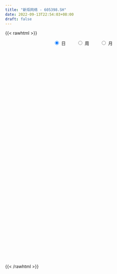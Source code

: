 ```yaml
---
title: "新炬网络 - 605398.SH"
date: 2022-09-13T22:54:03+08:00
draft: false
---
```

{{< rawhtml >}}
    <div style="text-align: center">
        <label style="padding: 1rem;"><input style="margin-right: .5rem" type="radio" name="period" value="D" checked onclick="period_change(this)">日</label>
        <label style="padding: 1rem;"><input style="margin-right: .5rem" type="radio" name="period" value="W" onclick="period_change(this)">周</label>
        <label style="padding: 1rem;"><input style="margin-right: .5rem" type="radio" name="period" value="M" onclick="period_change(this)">月</label>
    </div>
    <div id="chart" style="height: 700px;"></div> 
    <script type="text/javascript">
        const D_v = [1951.01,546.69,562.0,863.03,1664.08,7271.0,3941.0,53406.62,43468.9,40600.46,30026.78,32158.46,23137.58,19923.83,16821.95,19512.49,20043.06,22127.41,12750.43,19653.34,11546.49,7589.0,9615.0,9613.0,7509.03,8704.03,10041.0,19566.58,13272.0,12286.79,7669.86,10662.29,9137.55,5458.0,7838.32,7426.0,12659.32,11834.58,12902.32,7733.32,13980.82,17864.3,22084.78,15420.89,12279.98,14269.0,17835.0,12874.42,19652.99,16191.6,13736.0,14246.38,27251.23,25115.38,22025.54,11568.0,15349.93,16750.0,12935.98,8010.98,10140.0,7029.0,6221.0,17186.73,5754.29,11546.0,4502.0,4256.0,3541.0,4535.0,3974.62,4592.95,3832.0,4365.01,3544.73,3729.0,10395.0,6467.29,3765.0,5119.0,9970.33,5726.0,6444.0,12176.33,9436.82,8013.95,6304.0,7705.52,4679.0,6342.97,4112.0,14206.97,13869.0,11306.0,8821.63,9044.57,7772.14,4985.0,5978.0,6366.0,5931.0,4333.0,3890.0,5945.0,4728.0,5671.0,4259.0,4111.0,3800.0,4296.0,3962.0,5618.48,5156.0,4587.0,4335.0,4447.0,3518.0,4597.0,2587.0,2876.0,4460.0,4746.0,4842.0,3658.0,4404.02,3280.5,3943.02,4668.0,5486.0,3025.0,2950.0,3995.0,3176.15,3747.97,4484.12,3066.0,5908.0,4505.87,3675.99,4067.97,2755.97,3907.97,5669.0,3280.0,2750.0,3897.0,3284.0,6601.29,3492.62,6250.62,3630.0,3206.0,3375.0,2571.0,3257.0,3109.0,3533.0,2762.0,5345.0,2851.0,3793.0,2485.0,1389.0,3176.0,3629.0,9586.31,5985.0,5744.0,6867.0,5009.0,4019.0,3144.0,2142.0,2271.0,2638.0,3640.86,1768.0,2350.0,1901.0,2118.0,3380.0,5217.0,5015.73,5311.0,4405.0,2432.0,2505.0,1739.0,6602.0,5662.0,9023.0,3457.0,2754.0,3483.0,3722.0,4984.06,3818.0,3109.0,3339.0,2657.0,2518.0,2311.0,4867.0,4255.0,3021.0,2512.0,4953.0,6740.48,6208.0,3808.0,5822.87,4220.0,2354.0,2511.0,2902.0,2751.0,3105.0,3338.0,2138.0,2666.0,2256.0,7532.97,5794.97,4006.0,4713.87,3207.0,2023.0,3647.0,5483.42,3410.0,4823.0,4341.0,4065.0,6186.0,4033.0,3411.0,5227.0,5065.0,5227.0,26298.01,17276.0,14452.87,12764.0,27847.02,49885.47,74260.58,118829.75,27069.0,87408.16,98057.81,57061.0,66545.31,65896.32,68959.73,45810.0,50987.41,34972.39,38646.09,51218.09,54102.98,36610.0,28517.98,34706.71,20181.01,23412.01,18164.0,12885.0,15621.0,16371.0,18971.0,30014.0,27942.0,22906.0,19844.0,13127.0,12746.0,12819.0,14004.0,8864.0,11039.0,12045.0,36977.0,39030.0,38104.0,22408.0,15544.0,10380.0,13365.0,10800.0,15740.0,11022.0,14470.0,10630.0,8013.0,15301.0,19328.0,14021.0,8566.0,8908.0,9814.0,6560.0,8115.0,13063.0,17576.0,10820.0,8096.0,11069.0,6476.0,8070.0,6120.0,6233.0,7776.0,7720.0,4919.0,5133.0,4844.0,5883.0,4600.0,5310.0,4737.29,7558.0,6009.0,5809.29,4128.0,5327.62,4370.0,5776.0,6909.0,10973.0,8045.0,5734.0,5105.0,5272.0,12129.0,7010.0,6357.0,6650.0,4853.0,6684.0,6099.0,5652.0,10852.0,7098.0,7382.0,12670.86,16724.0,9957.0,6244.0,8977.0,21288.0,30761.0,15136.0,9860.0,6868.94,6749.0,4449.0,8421.0,8347.0,4996.0,5625.0,7102.0,6696.0,5574.0,4151.0,6095.0,5991.0,7586.0,5528.0,6588.0,11476.0,10398.0,11008.71,8273.0,8122.0,8560.0,8319.0,10299.0,13223.0,13902.0,12082.66,9767.2,10749.4,11804.0,9873.29,16464.29,16298.4,13955.2,11041.2,13246.6,9055.6,8852.6,5229.0,7852.6,4551.07,3983.2,4470.4,4736.67,4573.2,5396.2]
const D_histogram = [0.0,0.3458917379,0.9241226808,1.6532136739,2.476992319,2.3450905153,1.6661722503,1.0744093606,0.2244216627,-0.6387091165,-1.1487541529,-1.7055265526,-2.0976920765,-2.2451980221,-2.3030875145,-2.081457758,-1.7693624362,-1.5360609593,-1.3723621728,-1.0962837846,-0.9040552623,-0.7111336663,-0.4975521677,-0.3640466784,-0.2211679291,-0.1234342436,0.0254006769,0.2003193258,0.1854022528,0.1086569563,0.1015953599,0.0343259887,-0.0653177835,-0.0847925204,-0.0189813402,0.0592263106,0.1741542511,0.3184396452,0.4307165973,0.4764968928,0.5371010646,0.6415241972,0.8296554959,0.8319476387,0.7431846595,0.728582832,0.7627595251,0.7371875451,0.8033764378,0.6875676532,0.6274777815,0.5797805944,0.5276281207,0.5641974132,0.4381073201,0.2948106943,0.1654382057,-0.0311268372,-0.2370954804,-0.3253014246,-0.4594132825,-0.4961579387,-0.5224244968,-0.7067582179,-0.7925438728,-0.8747139559,-0.8806700035,-0.8358989425,-0.7693475524,-0.6334440117,-0.4859176699,-0.3989974087,-0.2937223686,-0.2207209225,-0.1380865436,-0.0604514754,0.057981392,0.1024711425,0.1586757818,0.2074279126,0.3161272418,0.369827751,0.4141160323,0.5239060591,0.5778189426,0.6066058324,0.5778238276,0.4684782131,0.4077513524,0.3535865972,0.2883375838,0.361217844,0.3596777882,0.3669130182,0.3382277474,0.2456413842,0.1217639546,0.0425642997,-0.0045774274,-0.0776456109,-0.1648711999,-0.2139024339,-0.2136001786,-0.1755238883,-0.1217492986,-0.1768249288,-0.2336561055,-0.1993693382,-0.183343065,-0.1236629959,-0.0828642595,-0.0418099634,0.0005385551,0.0363716472,0.0004274743,-0.0620294265,-0.1096087479,-0.1074666619,-0.1123181128,-0.0910483583,-0.0670773492,-0.0833602679,-0.1704168909,-0.2432741964,-0.3430630015,-0.3522488594,-0.3033621609,-0.1963354714,-0.0861105615,-0.0037136899,0.0243831819,0.0698860683,0.1307740293,0.1773934967,0.2109452102,0.2040723837,0.1264468601,0.1295095381,0.0665421404,0.0648931182,0.0575816176,0.0061297213,0.0694553863,0.0991352022,0.1212608768,0.0753123857,0.0591328001,0.0042510987,-0.0350067936,-0.034254462,-0.0390183413,-0.0264793612,0.0192821126,0.0617259563,0.1029155946,0.1077401416,0.0969314013,0.085604178,0.0507381266,0.0385683791,0.0188381059,0.0202492883,0.0239423939,0.031370303,0.0425927619,0.1161349745,0.1359115492,0.1519130284,0.2403063062,0.2814617331,0.3061648626,0.2432583768,0.2130606013,0.163618116,0.0890161181,-0.021898213,-0.0852523475,-0.131873829,-0.1563285926,-0.1856730758,-0.2339898134,-0.3160207282,-0.4345842172,-0.5407600446,-0.5353702627,-0.4903862979,-0.4486293291,-0.3590073003,-0.1973155458,-0.0622959742,0.1211839861,0.2313314879,0.3058068527,0.3443880227,0.4099944725,0.4862516555,0.4951556412,0.5023682844,0.4291401793,0.3823825027,0.3308212065,0.280750721,0.2552975423,0.2364537881,0.1622129838,0.0842140866,0.0709360668,0.1198180464,0.1110131798,0.0726416262,-0.0641024286,-0.1741415764,-0.2325593194,-0.2518384783,-0.2258563957,-0.1978797606,-0.1364833668,-0.0678965458,-0.0212179479,-0.027683854,-0.0593995353,0.0403609588,0.0991438938,0.0797958199,-0.0106652285,-0.0720090089,-0.080452129,-0.0934027695,-0.0278766023,-0.0033261686,0.0523361499,0.0536239928,0.0697808382,0.0297954327,0.0408886594,0.0482225493,0.0871673346,0.1073089265,0.0945811308,0.2678341365,0.2646132212,0.3232934785,0.2771985407,0.4901345004,0.8793116802,1.3852659511,1.9660042352,1.8305319642,1.4347917218,1.4128715176,0.9435252249,0.4906103057,0.233991821,0.0297260491,-0.249148537,-0.6821294705,-0.8906968531,-1.1556027586,-1.08638822,-0.8765524257,-0.7962638121,-0.7868033443,-0.9359492071,-0.9620419345,-0.8736234666,-0.7747877284,-0.6977267706,-0.6603757611,-0.6375180468,-0.6509312513,-0.5789542965,-0.6211977906,-0.6841770687,-0.7163635038,-0.7929381251,-0.8819403174,-0.8061301822,-0.6572354039,-0.5243612925,-0.3734756181,-0.2094246219,0.054949372,0.288447635,0.2778211491,0.1894106905,0.0487915423,0.0071537256,0.0456763242,0.057013551,0.1322738616,0.10742155,-0.0091157519,-0.1859240478,-0.256161423,-0.2470401103,-0.1038540932,-0.081104841,0.0112917313,0.1284326914,0.1889173139,0.1617881325,0.0897321976,-0.1670925187,-0.4831248793,-0.6067247224,-0.6688579824,-0.5753644996,-0.4319510883,-0.2752694766,-0.1172195513,0.0260118155,0.1134587109,0.2249159381,0.3016709637,0.3443060076,0.3855099245,0.4291599725,0.4500170291,0.461488782,0.4820174064,0.3465037834,0.3135056965,0.2813217925,0.2551613831,0.2559023734,0.2652244229,0.3069115088,0.3659995532,0.4524841537,0.4682506299,0.4512003227,0.3911103374,0.3369349912,0.3351257389,0.2703812454,0.2142784629,0.2036971758,0.1764277603,0.1818456006,0.181525639,0.130625479,0.1020854868,0.0996728576,0.1224701257,0.204266629,0.258300633,0.2596035374,0.2208138543,0.237558957,0.3125818257,0.2031449287,0.1397193551,0.1247318049,0.0825315785,-0.0283077644,-0.102265385,-0.0641186996,-0.0520109223,-0.0407855784,-0.0101871667,0.0239531647,-0.002795741,-0.0018444066,-0.0493089589,-0.0766558478,-0.0648962027,-0.0654699567,-0.0825292228,-0.0641665481,-0.2145950785,-0.2614182075,-0.173882737,-0.0886511256,0.014483079,0.0927663284,0.1243548911,0.1387766602,-0.582326005,-1.0220418488,-1.2587334599,-1.361193038,-1.3372216816,-1.2692289295,-1.1277289876,-0.9405362651,-0.8338435579,-0.6887635979,-0.5601202899,-0.4708587597,-0.3728727745,-0.297955917,-0.2216012062,-0.1082758915,-0.0119335746,0.0751226704,0.145241967,0.1828697614,0.2124212659,0.2604044843]
const D_fast = [0.0,0.4323646724,1.2416262855,2.3840206971,3.8270474219,4.281418247,4.0190430446,3.6958824951,2.9020002128,1.8791921545,1.0819585799,0.098804542,-0.817784001,-1.5265894521,-2.1602508232,-2.4589855062,-2.5892307934,-2.7399445564,-2.9193363131,-2.917328871,-2.9511141643,-2.9359759848,-2.8467825281,-2.8042887085,-2.7167019414,-2.6498268169,-2.4946417271,-2.2696432468,-2.2382097565,-2.2877908139,-2.2694535704,-2.3281414444,-2.4441146625,-2.4847875295,-2.4237216843,-2.3307074559,-2.1722409526,-1.9483456472,-1.7283895458,-1.5634850271,-1.3686055891,-1.1038014073,-0.7082562346,-0.497977182,-0.4009439964,-0.2334001159,-0.0085335415,0.1501913648,0.417224367,0.4733074956,0.5700870693,0.6673350308,0.7470895873,0.924708233,0.9081449699,0.8385510177,0.7505380806,0.5461913283,0.280948815,0.1114175147,-0.1375476638,-0.2983318047,-0.4552044871,-0.8162277626,-1.1001493857,-1.4009979578,-1.6271215062,-1.7913251809,-1.9171106789,-1.9395681411,-1.9135212167,-1.9263503077,-1.8945058598,-1.8766846444,-1.8285719013,-1.766049702,-1.6331214866,-1.5630139504,-1.4671403657,-1.3665312567,-1.1788001171,-1.0326426702,-0.8848253808,-0.6440588391,-0.4456912201,-0.2652528721,-0.14957892,-0.1418049813,-0.1005940039,-0.0663621098,-0.0595267272,0.103657994,0.1920373853,0.2910008698,0.3468725358,0.3156965187,0.2222600778,0.1537014978,0.1054154138,0.0129358276,-0.1155075613,-0.2180144038,-0.2711121932,-0.276916875,-0.25357961,-0.3528614723,-0.4681066753,-0.4836622427,-0.5134717357,-0.4847074155,-0.464624744,-0.4340229388,-0.3915397815,-0.3466137776,-0.3824510819,-0.4604153393,-0.5353968477,-0.5601214272,-0.5930524063,-0.5945447414,-0.5873430696,-0.6244660553,-0.7541269009,-0.8878027555,-1.0733573111,-1.1706053838,-1.1975592256,-1.1396164039,-1.0509191344,-0.9694506853,-0.9352580179,-0.8722836145,-0.7787021461,-0.6877343046,-0.6014462885,-0.557301019,-0.6033148277,-0.5678747652,-0.6142066277,-0.5996323704,-0.5925484666,-0.6424679326,-0.561778421,-0.5073148046,-0.4548739107,-0.4819943055,-0.483390691,-0.5372096177,-0.5852192085,-0.5930304923,-0.607548957,-0.6016298172,-0.5510478152,-0.4931724824,-0.4262539456,-0.3944943631,-0.3810702531,-0.3709964319,-0.3931779516,-0.3957056043,-0.410726351,-0.4042528466,-0.3945741426,-0.3793036577,-0.3574330083,-0.2548570521,-0.20110259,-0.1471228538,0.0013470005,0.1128678608,0.2141122059,0.2120203143,0.2350876892,0.2265497329,0.1742017644,0.0578128801,-0.0268543412,-0.10644428,-0.1699811918,-0.2457439439,-0.3525581349,-0.5135942317,-0.740803775,-0.9821696135,-1.1106223973,-1.1882350069,-1.2586353705,-1.2587651668,-1.1464022988,-1.0269567207,-0.8131807638,-0.64520039,-0.4942733121,-0.3695951364,-0.2014900684,-0.0036699716,0.1290229244,0.2618276386,0.2958845784,0.3447225275,0.3758665329,0.3959837276,0.4343549346,0.4746246274,0.440937069,0.3839916934,0.3884476904,0.4672841816,0.48623261,0.4660214628,0.313251801,0.159677259,0.0431196862,-0.0391190924,-0.0696011087,-0.0910944137,-0.0638188616,-0.0122061771,0.0291679339,0.0157810643,-0.0307845009,0.0790662329,0.1626351414,0.1632360225,0.0701086669,-0.0092373657,-0.0377935181,-0.074094851,-0.0155378343,0.0081810573,0.0769274132,0.0916212544,0.1252233093,0.092686762,0.1140021535,0.1333916807,0.1941282997,0.2410971232,0.2520146102,0.4922261501,0.55515854,0.694662167,0.7178668643,1.0533364492,1.662341549,2.5146123076,3.5868516506,3.9090123706,3.8719700586,4.2032677338,3.9698027473,3.6395404046,3.4414198751,3.2445856156,2.9034238952,2.2999105941,1.8686689982,1.3148624031,1.1124798867,1.1031775745,0.9844002351,0.7971598668,0.4140267023,0.1474234913,0.0174360924,-0.0774251014,-0.1747958362,-0.302538767,-0.4390605645,-0.6152065817,-0.6879682011,-0.8855111428,-1.1195346881,-1.3308119992,-1.6056211518,-1.9151084234,-2.0408308337,-2.0562449064,-2.0544611182,-1.9969443483,-1.8852495076,-1.6071381707,-1.3015279989,-1.2426991976,-1.2837569835,-1.4121782461,-1.4520276314,-1.4020859518,-1.3764953372,-1.2681665612,-1.2661634854,-1.3849797252,-1.6082690331,-1.742546764,-1.7951854789,-1.6779629851,-1.6754899431,-1.580270438,-1.431021305,-1.323307354,-1.3099895024,-1.3596123878,-1.6582102338,-2.0950238142,-2.370304838,-2.5996525935,-2.6500002356,-2.6145745964,-2.5267103538,-2.3979653164,-2.2482309957,-2.1324194226,-1.9647332109,-1.8125604444,-1.6838488986,-1.5462675006,-1.3953274594,-1.2619661456,-1.1351221972,-0.9940892211,-1.0429768983,-0.9975985611,-0.959452017,-0.9218220806,-0.857105497,-0.7814773417,-0.6630623786,-0.512474446,-0.312868807,-0.1800396733,-0.0842898999,-0.0466023008,-0.0165438992,0.0654282833,0.068279101,0.0657459343,0.1060889412,0.1229264658,0.1738057062,0.2188671544,0.2006233641,0.1976047437,0.2201103289,0.2735251283,0.4063882888,0.5249974512,0.5912012399,0.6076150204,0.6837498624,0.8369181875,0.7782675226,0.7497717878,0.7659671889,0.7443998571,0.6264835731,0.5269596062,0.5490766167,0.5481816635,0.5492106128,0.5772622327,0.6173908554,0.5899430144,0.5904332471,0.5306414551,0.4841306043,0.4796661986,0.4627249555,0.4250333837,0.4273544214,0.2232771213,0.1110994404,0.1551642267,0.2182330567,0.3249880311,0.4264628625,0.489140148,0.5382560822,-0.3284280842,-1.0236543903,-1.5750293664,-2.0177872039,-2.328121268,-2.5774357482,-2.7178680532,-2.765809397,-2.8675775792,-2.8946885188,-2.9060752832,-2.934528443,-2.9297606514,-2.9293327731,-2.9083783639,-2.8221220221,-2.7287630988,-2.6229261862,-2.5164963979,-2.4331511632,-2.3504943421,-2.2374100026]
const D_slow = [0.0,0.0864729345,0.3175036047,0.7308070232,1.3500551029,1.9363277317,2.3528707943,2.6214731345,2.6775785501,2.517901271,2.2307127328,1.8043310946,1.2799080755,0.71860857,0.1428366913,-0.3775277482,-0.8198683572,-1.203883597,-1.5469741403,-1.8210450864,-2.047058902,-2.2248423186,-2.3492303605,-2.4402420301,-2.4955340123,-2.5263925732,-2.520042404,-2.4699625726,-2.4236120094,-2.3964477703,-2.3710489303,-2.3624674331,-2.378796879,-2.3999950091,-2.4047403441,-2.3899337665,-2.3463952037,-2.2667852924,-2.1591061431,-2.0399819199,-1.9057066537,-1.7453256044,-1.5379117305,-1.3299248208,-1.1441286559,-0.9619829479,-0.7712930666,-0.5869961803,-0.3861520709,-0.2142601576,-0.0573907122,0.0875544364,0.2194614666,0.3605108199,0.4700376499,0.5437403234,0.5850998749,0.5773181656,0.5180442954,0.4367189393,0.3218656187,0.197826134,0.0672200098,-0.1094695447,-0.3076055129,-0.5262840019,-0.7464515027,-0.9554262384,-1.1477631265,-1.3061241294,-1.4276035469,-1.527352899,-1.6007834912,-1.6559637218,-1.6904853577,-1.7055982266,-1.6911028786,-1.6654850929,-1.6258161475,-1.5739591693,-1.4949273589,-1.4024704211,-1.2989414131,-1.1679648983,-1.0235101626,-0.8718587045,-0.7274027476,-0.6102831944,-0.5083453563,-0.419948707,-0.347864311,-0.25755985,-0.167640403,-0.0759121484,0.0086447884,0.0700551345,0.1004961231,0.1111371981,0.1099928412,0.0905814385,0.0493636385,-0.0041119699,-0.0575120146,-0.1013929867,-0.1318303113,-0.1760365435,-0.2344505699,-0.2842929044,-0.3301286707,-0.3610444197,-0.3817604845,-0.3922129754,-0.3920783366,-0.3829854248,-0.3828785562,-0.3983859128,-0.4257880998,-0.4526547653,-0.4807342935,-0.5034963831,-0.5202657204,-0.5411057874,-0.5837100101,-0.6445285592,-0.7302943095,-0.8183565244,-0.8941970646,-0.9432809325,-0.9648085729,-0.9657369953,-0.9596411999,-0.9421696828,-0.9094761755,-0.8651278013,-0.8123914987,-0.7613734028,-0.7297616878,-0.6973843032,-0.6807487681,-0.6645254886,-0.6501300842,-0.6485976539,-0.6312338073,-0.6064500068,-0.5761347876,-0.5573066911,-0.5425234911,-0.5414607164,-0.5502124148,-0.5587760303,-0.5685306157,-0.575150456,-0.5703299278,-0.5548984388,-0.5291695401,-0.5022345047,-0.4780016544,-0.4566006099,-0.4439160782,-0.4342739835,-0.429564457,-0.4245021349,-0.4185165364,-0.4106739607,-0.4000257702,-0.3709920266,-0.3370141393,-0.2990358822,-0.2389593056,-0.1685938724,-0.0920526567,-0.0312380625,0.0220270878,0.0629316168,0.0851856464,0.0797110931,0.0583980062,0.025429549,-0.0136525992,-0.0600708681,-0.1185683214,-0.1975735035,-0.3062195578,-0.4414095689,-0.5752521346,-0.6978487091,-0.8100060414,-0.8997578665,-0.9490867529,-0.9646607465,-0.9343647499,-0.876531878,-0.8000801648,-0.7139831591,-0.611484541,-0.4899216271,-0.3661327168,-0.2405406457,-0.1332556009,-0.0376599752,0.0450453264,0.1152330067,0.1790573922,0.2381708393,0.2787240852,0.2997776069,0.3175116236,0.3474661352,0.3752194301,0.3933798367,0.3773542295,0.3338188354,0.2756790056,0.212719386,0.1562552871,0.1067853469,0.0726645052,0.0556903687,0.0503858818,0.0434649183,0.0286150344,0.0387052741,0.0634912476,0.0834402026,0.0807738954,0.0627716432,0.042658611,0.0193079186,0.012338768,0.0115072259,0.0245912633,0.0379972615,0.0554424711,0.0628913293,0.0731134941,0.0851691314,0.1069609651,0.1337881967,0.1574334794,0.2243920135,0.2905453188,0.3713686885,0.4406683236,0.5632019487,0.7830298688,1.1293463566,1.6208474154,2.0784804064,2.4371783369,2.7903962162,3.0262775225,3.1489300989,3.2074280541,3.2148595664,3.1525724322,2.9820400646,2.7593658513,2.4704651617,2.1988681067,1.9797300002,1.7806640472,1.5839632111,1.3499759094,1.1094654257,0.8910595591,0.697362627,0.5229309343,0.3578369941,0.1984574823,0.0357246695,-0.1090139046,-0.2643133522,-0.4353576194,-0.6144484954,-0.8126830266,-1.033168106,-1.2347006515,-1.3990095025,-1.5300998256,-1.6234687302,-1.6758248857,-1.6620875427,-1.5899756339,-1.5205203466,-1.473167674,-1.4609697884,-1.459181357,-1.447762276,-1.4335088882,-1.4004404228,-1.3735850353,-1.3758639733,-1.4223449853,-1.486385341,-1.5481453686,-1.5741088919,-1.5943851021,-1.5915621693,-1.5594539964,-1.512224668,-1.4717776348,-1.4493445854,-1.4911177151,-1.6118989349,-1.7635801155,-1.9307946111,-2.074635736,-2.1826235081,-2.2514408772,-2.2807457651,-2.2742428112,-2.2458781335,-2.189649149,-2.114231408,-2.0281549062,-1.931777425,-1.8244874319,-1.7119831747,-1.5966109792,-1.4761066276,-1.3894806817,-1.3111042576,-1.2407738095,-1.1769834637,-1.1130078704,-1.0467017646,-0.9699738874,-0.8784739991,-0.7653529607,-0.6482903032,-0.5354902226,-0.4377126382,-0.3534788904,-0.2696974557,-0.2021021443,-0.1485325286,-0.0976082346,-0.0535012946,-0.0080398944,0.0373415153,0.0699978851,0.0955192568,0.1204374712,0.1510550026,0.2021216599,0.2666968181,0.3315977025,0.3868011661,0.4461909053,0.5243363618,0.5751225939,0.6100524327,0.6412353839,0.6618682786,0.6547913375,0.6292249912,0.6131953163,0.6001925858,0.5899961912,0.5874493995,0.5934376907,0.5927387554,0.5922776537,0.579950414,0.5607864521,0.5445624014,0.5281949122,0.5075626065,0.4915209695,0.4378721998,0.372517648,0.3290469637,0.3068841823,0.3105049521,0.3336965342,0.3647852569,0.399479422,0.2538979207,-0.0016125415,-0.3162959065,-0.6565941659,-0.9908995864,-1.3082068187,-1.5901390656,-1.8252731319,-2.0337340214,-2.2059249208,-2.3459549933,-2.4636696832,-2.5568878769,-2.6313768561,-2.6867771577,-2.7138461306,-2.7168295242,-2.6980488566,-2.6617383648,-2.6160209245,-2.562915608,-2.4978144869]
const D_data = [['2021-01-21', 45.13, 54.16, 45.13, 54.16],['2021-01-22', 59.58, 59.58, 59.58, 59.58],['2021-01-25', 65.54, 65.54, 65.54, 65.54],['2021-01-26', 72.09, 72.09, 72.09, 72.09],['2021-01-27', 79.3, 79.3, 79.3, 79.3],['2021-01-28', 71.37, 71.37, 71.37, 71.37],['2021-01-29', 64.23, 64.23, 64.23, 64.23],['2021-02-01', 58.51, 63.33, 58.51, 68.5],['2021-02-02', 59.0, 57.08, 57.0, 62.7],['2021-02-03', 55.49, 52.47, 51.82, 56.24],['2021-02-04', 52.11, 52.79, 52.08, 54.58],['2021-02-05', 51.5, 48.45, 48.01, 52.99],['2021-02-08', 48.21, 46.63, 46.26, 48.97],['2021-02-09', 46.24, 46.63, 45.5, 47.47],['2021-02-10', 46.63, 45.43, 45.43, 46.91],['2021-02-18', 45.96, 47.6, 45.8, 47.68],['2021-02-19', 47.3, 48.55, 46.6, 48.56],['2021-02-22', 48.05, 47.57, 47.57, 49.25],['2021-02-23', 47.25, 46.41, 45.87, 47.49],['2021-02-24', 46.56, 47.78, 46.35, 48.43],['2021-02-25', 47.9, 46.92, 46.81, 47.9],['2021-02-26', 46.21, 47.02, 46.01, 47.1],['2021-03-01', 47.04, 47.57, 46.76, 47.79],['2021-03-02', 47.6, 46.82, 46.46, 47.68],['2021-03-03', 46.82, 47.1, 46.48, 47.14],['2021-03-04', 46.98, 46.69, 46.31, 46.98],['2021-03-05', 46.35, 47.6, 46.35, 47.62],['2021-03-08', 47.78, 48.54, 47.6, 49.56],['2021-03-09', 48.35, 46.4, 46.24, 48.35],['2021-03-10', 46.8, 45.15, 44.8, 46.81],['2021-03-11', 45.11, 45.54, 44.8, 45.58],['2021-03-12', 45.51, 44.3, 44.06, 45.51],['2021-03-15', 44.15, 43.09, 42.86, 44.15],['2021-03-16', 42.62, 43.37, 42.62, 43.39],['2021-03-17', 43.3, 44.18, 42.95, 44.3],['2021-03-18', 44.1, 44.4, 43.95, 44.52],['2021-03-19', 44.0, 45.14, 43.79, 45.78],['2021-03-22', 45.54, 46.08, 45.01, 46.2],['2021-03-23', 45.92, 46.36, 45.3, 46.5],['2021-03-24', 46.0, 46.02, 45.6, 46.43],['2021-03-25', 46.19, 46.62, 46.07, 47.4],['2021-03-26', 46.35, 47.83, 46.35, 48.78],['2021-03-29', 47.85, 50.03, 47.83, 52.48],['2021-03-30', 49.69, 48.68, 47.95, 49.8],['2021-03-31', 48.0, 47.76, 47.7, 49.47],['2021-04-01', 47.36, 48.85, 46.73, 49.44],['2021-04-02', 48.77, 49.99, 48.09, 50.12],['2021-04-06', 49.6, 49.77, 49.2, 50.99],['2021-04-07', 49.55, 51.58, 49.3, 52.39],['2021-04-08', 51.6, 49.72, 49.7, 51.87],['2021-04-09', 48.28, 50.45, 48.28, 50.5],['2021-04-12', 50.43, 50.8, 49.57, 51.2],['2021-04-13', 49.51, 50.94, 48.01, 52.22],['2021-04-14', 50.5, 52.49, 49.55, 52.5],['2021-04-15', 52.1, 50.67, 49.97, 52.5],['2021-04-16', 50.11, 50.09, 49.87, 51.13],['2021-04-19', 49.9, 49.79, 49.08, 50.24],['2021-04-20', 49.88, 48.2, 48.07, 50.33],['2021-04-21', 47.7, 46.96, 46.69, 47.79],['2021-04-22', 46.9, 47.48, 46.8, 47.5],['2021-04-23', 47.25, 46.04, 46.02, 47.26],['2021-04-26', 45.9, 46.45, 45.71, 47.18],['2021-04-27', 46.49, 46.02, 45.99, 46.78],['2021-04-28', 44.98, 42.97, 42.67, 44.98],['2021-04-29', 42.85, 42.84, 42.68, 43.43],['2021-04-30', 42.6, 41.7, 40.82, 42.77],['2021-05-06', 41.7, 41.62, 41.2, 42.0],['2021-05-07', 41.39, 41.55, 41.33, 41.98],['2021-05-10', 41.56, 41.33, 41.11, 41.79],['2021-05-11', 41.11, 42.01, 41.03, 42.18],['2021-05-12', 42.0, 42.28, 41.65, 42.45],['2021-05-13', 42.27, 41.59, 41.51, 42.27],['2021-05-14', 41.02, 41.84, 41.02, 41.94],['2021-05-17', 41.7, 41.48, 41.06, 41.7],['2021-05-18', 41.56, 41.64, 41.18, 41.8],['2021-05-19', 41.74, 41.69, 41.5, 42.17],['2021-05-20', 41.66, 42.49, 41.19, 42.73],['2021-05-21', 42.49, 41.83, 41.8, 42.76],['2021-05-24', 41.5, 42.12, 41.5, 42.3],['2021-05-25', 41.81, 42.23, 41.81, 42.52],['2021-05-26', 42.43, 43.4, 42.1, 43.93],['2021-05-27', 43.66, 43.22, 43.2, 43.7],['2021-05-28', 43.04, 43.49, 42.79, 43.56],['2021-05-31', 44.82, 44.93, 44.0, 45.4],['2021-06-01', 44.87, 44.96, 44.1, 45.56],['2021-06-02', 44.97, 45.21, 44.46, 45.49],['2021-06-03', 45.4, 44.85, 44.85, 45.88],['2021-06-04', 44.8, 43.79, 43.52, 44.84],['2021-06-07', 43.79, 44.21, 43.75, 44.45],['2021-06-08', 44.2, 44.22, 43.5, 44.89],['2021-06-09', 44.44, 43.96, 43.74, 44.5],['2021-06-10', 43.96, 45.93, 43.69, 46.53],['2021-06-11', 45.85, 45.45, 45.33, 47.62],['2021-06-15', 45.81, 45.85, 44.68, 46.7],['2021-06-16', 46.84, 45.62, 45.0, 46.84],['2021-06-17', 45.17, 44.73, 44.14, 45.6],['2021-06-18', 44.78, 43.91, 43.64, 44.88],['2021-06-21', 43.5, 44.0, 43.2, 44.3],['2021-06-22', 44.01, 44.09, 43.81, 44.98],['2021-06-23', 44.1, 43.42, 43.27, 44.1],['2021-06-24', 43.31, 42.72, 42.63, 43.47],['2021-06-25', 42.6, 42.68, 42.42, 42.94],['2021-06-28', 42.79, 42.99, 42.4, 43.19],['2021-06-29', 42.98, 43.4, 42.72, 43.58],['2021-06-30', 43.4, 43.71, 43.16, 43.84],['2021-07-01', 43.42, 42.2, 42.03, 43.75],['2021-07-02', 42.31, 41.68, 41.63, 42.5],['2021-07-05', 41.78, 42.55, 41.35, 42.55],['2021-07-06', 42.54, 42.26, 41.91, 42.65],['2021-07-07', 42.26, 42.84, 41.88, 43.05],['2021-07-08', 43.0, 42.74, 42.34, 43.18],['2021-07-09', 42.47, 42.86, 42.16, 43.43],['2021-07-12', 42.81, 43.03, 42.65, 43.2],['2021-07-13', 42.99, 43.12, 42.84, 43.5],['2021-07-14', 43.12, 42.18, 42.14, 43.12],['2021-07-15', 42.4, 41.5, 41.39, 42.4],['2021-07-16', 41.5, 41.26, 41.23, 41.79],['2021-07-19', 41.03, 41.61, 40.66, 41.78],['2021-07-20', 41.5, 41.36, 40.9, 41.5],['2021-07-21', 41.15, 41.58, 41.15, 41.82],['2021-07-22', 41.56, 41.6, 41.19, 41.88],['2021-07-23', 41.26, 40.98, 40.86, 41.55],['2021-07-26', 41.05, 39.63, 39.33, 41.2],['2021-07-27', 39.6, 39.12, 39.08, 40.07],['2021-07-28', 39.52, 37.98, 37.6, 39.58],['2021-07-29', 38.02, 38.43, 38.02, 38.56],['2021-07-30', 38.2, 38.88, 37.9, 38.95],['2021-08-02', 38.6, 39.7, 38.41, 40.28],['2021-08-03', 39.69, 40.08, 39.59, 40.95],['2021-08-04', 39.9, 40.08, 39.81, 40.32],['2021-08-05', 39.82, 39.57, 39.51, 40.2],['2021-08-06', 39.57, 39.89, 39.31, 39.95],['2021-08-09', 39.89, 40.32, 39.72, 40.49],['2021-08-10', 40.04, 40.43, 40.04, 40.66],['2021-08-11', 40.21, 40.52, 40.07, 40.7],['2021-08-12', 40.03, 40.14, 39.88, 40.42],['2021-08-13', 40.15, 39.05, 38.96, 40.27],['2021-08-16', 39.05, 39.86, 38.85, 39.95],['2021-08-17', 39.53, 38.85, 38.77, 39.86],['2021-08-18', 38.6, 39.4, 38.6, 39.5],['2021-08-19', 39.36, 39.26, 38.93, 39.8],['2021-08-20', 39.11, 38.48, 38.12, 39.5],['2021-08-23', 38.11, 39.89, 38.11, 39.95],['2021-08-24', 39.85, 39.7, 39.6, 40.38],['2021-08-25', 39.99, 39.75, 39.6, 39.99],['2021-08-26', 39.77, 38.83, 38.8, 39.77],['2021-08-27', 38.85, 39.01, 38.73, 39.18],['2021-08-30', 38.05, 38.28, 38.0, 38.49],['2021-08-31', 38.2, 38.13, 37.8, 38.44],['2021-09-01', 38.18, 38.42, 37.58, 38.88],['2021-09-02', 38.42, 38.23, 38.07, 38.5],['2021-09-03', 38.23, 38.36, 38.01, 38.65],['2021-09-06', 38.35, 38.85, 38.14, 39.16],['2021-09-07', 38.85, 39.0, 38.66, 39.05],['2021-09-08', 39.07, 39.2, 38.9, 39.24],['2021-09-09', 39.2, 38.88, 38.7, 39.2],['2021-09-10', 38.88, 38.68, 38.42, 39.1],['2021-09-13', 38.65, 38.62, 38.37, 38.82],['2021-09-14', 38.73, 38.19, 38.11, 39.59],['2021-09-15', 38.11, 38.32, 37.92, 38.45],['2021-09-16', 38.28, 38.1, 38.02, 38.56],['2021-09-17', 38.3, 38.27, 37.93, 38.3],['2021-09-22', 38.16, 38.27, 37.68, 38.34],['2021-09-23', 38.12, 38.31, 38.09, 38.53],['2021-09-24', 38.44, 38.38, 38.0, 38.6],['2021-09-27', 38.4, 39.4, 38.4, 39.5],['2021-09-28', 39.33, 39.03, 38.72, 39.8],['2021-09-29', 38.91, 39.15, 38.64, 39.7],['2021-09-30', 39.46, 40.46, 39.15, 40.5],['2021-10-08', 40.89, 40.4, 40.05, 41.09],['2021-10-11', 40.2, 40.59, 39.8, 40.72],['2021-10-12', 40.5, 39.6, 39.11, 40.5],['2021-10-13', 39.5, 39.94, 39.22, 40.18],['2021-10-14', 39.94, 39.64, 39.31, 39.94],['2021-10-15', 39.64, 39.1, 39.1, 39.64],['2021-10-18', 38.9, 38.18, 37.7, 39.0],['2021-10-19', 38.15, 38.27, 37.92, 38.42],['2021-10-20', 38.7, 38.1, 38.05, 38.7],['2021-10-21', 38.0, 38.07, 37.5, 38.15],['2021-10-22', 38.07, 37.72, 37.67, 38.24],['2021-10-25', 37.37, 37.09, 36.98, 37.79],['2021-10-26', 37.15, 36.07, 36.01, 37.3],['2021-10-27', 36.0, 34.73, 34.68, 36.1],['2021-10-28', 34.6, 33.83, 33.48, 34.92],['2021-10-29', 33.83, 34.45, 33.83, 34.83],['2021-11-01', 34.47, 34.58, 34.05, 34.66],['2021-11-02', 34.55, 34.29, 34.07, 34.9],['2021-11-03', 34.11, 34.8, 34.11, 35.1],['2021-11-04', 36.36, 36.03, 35.49, 36.36],['2021-11-05', 35.99, 36.26, 35.65, 36.63],['2021-11-08', 36.64, 37.62, 35.9, 37.94],['2021-11-09', 37.3, 37.51, 37.07, 37.84],['2021-11-10', 37.37, 37.66, 37.33, 37.78],['2021-11-11', 37.5, 37.67, 37.5, 38.19],['2021-11-12', 37.5, 38.5, 37.5, 38.66],['2021-11-15', 38.51, 39.3, 38.5, 39.6],['2021-11-16', 39.37, 39.02, 38.8, 39.6],['2021-11-17', 38.94, 39.4, 38.81, 39.88],['2021-11-18', 39.4, 38.56, 38.5, 39.57],['2021-11-19', 38.79, 38.88, 38.62, 39.2],['2021-11-22', 38.7, 38.84, 38.5, 39.15],['2021-11-23', 38.55, 38.84, 38.54, 39.1],['2021-11-24', 39.0, 39.18, 38.22, 39.64],['2021-11-25', 39.2, 39.37, 38.68, 39.77],['2021-11-26', 39.37, 38.62, 38.16, 39.7],['2021-11-29', 38.0, 38.3, 37.99, 38.45],['2021-11-30', 38.28, 38.97, 38.28, 39.66],['2021-12-01', 38.95, 39.97, 38.95, 40.71],['2021-12-02', 40.66, 39.5, 39.38, 40.71],['2021-12-03', 40.7, 39.13, 39.05, 40.7],['2021-12-06', 39.27, 37.48, 37.4, 39.29],['2021-12-07', 37.5, 37.1, 36.75, 37.94],['2021-12-08', 37.15, 37.17, 37.0, 37.54],['2021-12-09', 37.25, 37.29, 37.16, 37.49],['2021-12-10', 37.37, 37.71, 37.37, 37.88],['2021-12-13', 37.67, 37.73, 37.49, 37.93],['2021-12-14', 37.79, 38.27, 37.51, 38.37],['2021-12-15', 38.0, 38.64, 38.0, 38.83],['2021-12-16', 38.8, 38.65, 38.35, 38.8],['2021-12-17', 38.66, 38.08, 38.0, 38.83],['2021-12-20', 37.89, 37.63, 37.63, 38.32],['2021-12-21', 37.62, 39.46, 37.62, 39.75],['2021-12-22', 39.48, 39.44, 39.0, 39.85],['2021-12-23', 39.06, 38.65, 38.18, 39.43],['2021-12-24', 39.5, 37.5, 37.5, 39.5],['2021-12-27', 37.92, 37.43, 37.08, 37.92],['2021-12-28', 37.48, 37.85, 37.08, 38.05],['2021-12-29', 37.82, 37.67, 37.21, 38.08],['2021-12-30', 37.62, 38.75, 37.62, 39.13],['2021-12-31', 38.6, 38.47, 38.24, 38.96],['2022-01-04', 38.44, 39.1, 38.22, 39.19],['2022-01-05', 39.09, 38.62, 38.24, 39.4],['2022-01-06', 38.51, 38.91, 38.3, 39.11],['2022-01-07', 38.91, 38.19, 38.13, 39.8],['2022-01-10', 38.12, 38.79, 37.8, 39.1],['2022-01-11', 38.8, 38.84, 38.66, 39.5],['2022-01-12', 38.79, 39.43, 38.45, 39.59],['2022-01-13', 39.5, 39.45, 39.21, 39.84],['2022-01-14', 39.42, 39.16, 38.9, 40.05],['2022-01-17', 39.0, 42.1, 39.0, 42.66],['2022-01-18', 41.86, 40.6, 40.6, 42.44],['2022-01-19', 40.25, 41.81, 40.25, 42.1],['2022-01-20', 41.73, 40.83, 39.8, 41.8],['2022-01-21', 40.59, 44.91, 40.2, 44.91],['2022-01-24', 44.63, 49.4, 42.2, 49.4],['2022-01-25', 52.0, 54.34, 51.51, 54.34],['2022-01-26', 55.97, 59.77, 52.01, 59.77],['2022-01-27', 58.77, 53.79, 53.79, 58.77],['2022-01-28', 48.41, 50.72, 48.41, 55.39],['2022-02-07', 50.0, 55.79, 47.0, 55.79],['2022-02-08', 53.09, 50.21, 50.21, 54.98],['2022-02-09', 46.2, 48.93, 46.2, 49.88],['2022-02-10', 48.75, 50.21, 47.06, 51.44],['2022-02-11', 48.0, 50.18, 47.7, 53.71],['2022-02-14', 49.36, 48.3, 47.54, 51.45],['2022-02-15', 48.61, 44.5, 43.48, 48.93],['2022-02-16', 44.81, 45.35, 44.11, 45.44],['2022-02-17', 44.62, 42.91, 42.8, 45.07],['2022-02-18', 43.8, 46.0, 43.23, 46.89],['2022-02-21', 46.0, 48.03, 45.45, 48.29],['2022-02-22', 47.0, 46.79, 45.95, 47.72],['2022-02-23', 46.52, 45.75, 44.7, 46.67],['2022-02-24', 45.2, 42.9, 42.05, 46.3],['2022-02-25', 43.07, 43.38, 42.72, 43.88],['2022-02-28', 43.01, 44.39, 41.6, 44.39],['2022-03-01', 44.16, 44.48, 43.58, 44.79],['2022-03-02', 43.86, 44.18, 43.44, 44.47],['2022-03-03', 44.26, 43.51, 42.9, 44.42],['2022-03-04', 43.15, 43.01, 42.53, 43.88],['2022-03-07', 43.34, 42.08, 41.72, 43.88],['2022-03-08', 42.03, 42.81, 42.03, 45.02],['2022-03-09', 42.5, 40.95, 38.53, 42.8],['2022-03-10', 41.53, 39.83, 39.83, 42.16],['2022-03-11', 38.06, 39.32, 37.46, 39.6],['2022-03-14', 38.79, 37.76, 37.76, 39.5],['2022-03-15', 38.1, 36.35, 36.35, 38.52],['2022-03-16', 36.71, 37.54, 36.36, 37.85],['2022-03-17', 37.92, 38.29, 37.71, 38.66],['2022-03-18', 37.78, 38.17, 37.75, 38.3],['2022-03-21', 38.01, 38.58, 37.73, 38.88],['2022-03-22', 38.36, 39.13, 37.98, 39.25],['2022-03-23', 39.3, 41.25, 38.86, 41.98],['2022-03-24', 40.8, 42.12, 40.41, 43.16],['2022-03-25', 43.15, 39.67, 39.5, 44.2],['2022-03-28', 39.12, 38.4, 37.69, 39.66],['2022-03-29', 38.63, 37.01, 37.01, 38.68],['2022-03-30', 37.32, 37.57, 37.19, 37.9],['2022-03-31', 37.5, 38.38, 37.05, 38.4],['2022-04-01', 38.29, 38.01, 37.7, 38.5],['2022-04-06', 38.01, 38.92, 37.75, 39.5],['2022-04-07', 38.72, 37.7, 37.4, 38.9],['2022-04-08', 37.7, 36.01, 35.61, 37.94],['2022-04-11', 36.03, 34.18, 34.07, 36.14],['2022-04-12', 34.0, 34.46, 33.59, 34.51],['2022-04-13', 35.05, 34.87, 34.6, 35.6],['2022-04-14', 35.23, 36.6, 34.54, 36.76],['2022-04-15', 36.31, 35.24, 35.23, 37.04],['2022-04-18', 35.29, 36.17, 34.53, 36.27],['2022-04-19', 36.13, 36.88, 36.0, 37.25],['2022-04-20', 37.23, 36.56, 36.48, 37.49],['2022-04-21', 36.28, 35.48, 35.16, 36.84],['2022-04-22', 35.05, 34.54, 34.43, 35.45],['2022-04-25', 33.44, 31.09, 31.09, 34.0],['2022-04-26', 31.1, 28.31, 28.24, 31.58],['2022-04-27', 27.95, 28.85, 26.95, 28.87],['2022-04-28', 28.22, 28.34, 28.02, 28.94],['2022-04-29', 28.58, 29.59, 28.58, 29.74],['2022-05-05', 29.3, 30.15, 29.05, 30.45],['2022-05-06', 29.6, 30.53, 29.28, 30.94],['2022-05-09', 30.2, 30.92, 30.2, 31.19],['2022-05-10', 30.69, 31.19, 30.4, 31.26],['2022-05-11', 31.49, 30.85, 30.85, 32.0],['2022-05-12', 30.57, 31.51, 30.55, 31.74],['2022-05-13', 31.52, 31.49, 31.11, 31.7],['2022-05-16', 31.6, 31.35, 31.1, 32.0],['2022-05-17', 31.85, 31.57, 31.05, 31.85],['2022-05-18', 32.15, 31.89, 31.76, 32.58],['2022-05-19', 31.3, 31.88, 30.99, 31.93],['2022-05-20', 31.88, 31.98, 31.64, 32.17],['2022-05-23', 31.96, 32.34, 31.96, 32.49],['2022-05-24', 32.11, 30.2, 30.15, 32.51],['2022-05-25', 30.2, 31.1, 30.11, 31.13],['2022-05-26', 31.5, 30.99, 30.26, 31.5],['2022-05-27', 31.2, 30.95, 30.78, 31.3],['2022-05-30', 31.16, 31.26, 30.85, 31.45],['2022-05-31', 31.4, 31.45, 30.72, 31.55],['2022-06-01', 31.5, 32.08, 31.21, 32.18],['2022-06-02', 32.05, 32.71, 31.65, 32.71],['2022-06-06', 32.78, 33.66, 32.78, 34.17],['2022-06-07', 33.5, 33.32, 32.84, 33.99],['2022-06-08', 33.06, 33.19, 32.65, 33.68],['2022-06-09', 33.19, 32.71, 32.34, 33.4],['2022-06-10', 32.42, 32.71, 32.02, 33.07],['2022-06-13', 32.45, 33.44, 32.18, 34.11],['2022-06-14', 33.03, 32.68, 31.81, 33.1],['2022-06-15', 32.68, 32.63, 32.51, 33.22],['2022-06-16', 32.8, 33.17, 32.51, 33.43],['2022-06-17', 33.07, 33.0, 32.44, 33.35],['2022-06-20', 33.2, 33.49, 32.83, 33.62],['2022-06-21', 33.6, 33.58, 33.13, 33.69],['2022-06-22', 33.66, 32.94, 32.89, 33.66],['2022-06-23', 33.17, 33.11, 32.36, 33.65],['2022-06-24', 33.32, 33.45, 33.19, 33.6],['2022-06-27', 33.68, 33.93, 33.4, 34.04],['2022-06-28', 33.98, 35.11, 33.36, 35.22],['2022-06-29', 34.96, 35.35, 34.72, 36.31],['2022-06-30', 35.51, 35.09, 34.82, 35.89],['2022-07-01', 34.91, 34.73, 34.6, 35.25],['2022-07-04', 34.69, 35.61, 34.48, 35.82],['2022-07-05', 35.61, 36.88, 35.44, 37.3],['2022-07-06', 38.11, 34.76, 34.6, 38.18],['2022-07-07', 34.01, 35.09, 33.75, 35.3],['2022-07-08', 35.15, 35.68, 34.82, 36.24],['2022-07-11', 35.48, 35.36, 35.11, 36.2],['2022-07-12', 35.25, 34.2, 33.92, 35.56],['2022-07-13', 34.03, 34.2, 34.03, 34.55],['2022-07-14', 34.2, 35.53, 34.06, 35.84],['2022-07-15', 35.48, 35.38, 34.55, 35.79],['2022-07-18', 35.4, 35.48, 35.24, 35.9],['2022-07-19', 35.22, 35.9, 35.22, 35.95],['2022-07-20', 35.96, 36.21, 35.68, 36.39],['2022-07-21', 36.18, 35.56, 35.54, 36.21],['2022-07-22', 35.78, 35.92, 35.36, 36.38],['2022-07-25', 35.98, 35.25, 35.14, 35.98],['2022-07-26', 35.48, 35.33, 34.81, 35.5],['2022-07-27', 35.49, 35.8, 35.47, 36.53],['2022-07-28', 35.97, 35.7, 35.65, 36.04],['2022-07-29', 35.7, 35.46, 35.46, 35.93],['2022-08-01', 35.46, 35.92, 35.34, 35.93],['2022-08-02', 35.88, 33.4, 33.05, 35.88],['2022-08-03', 33.49, 34.03, 33.49, 34.94],['2022-08-04', 34.24, 35.7, 34.24, 35.73],['2022-08-05', 36.45, 36.08, 35.6, 36.47],['2022-08-08', 36.11, 36.83, 35.84, 36.87],['2022-08-09', 36.83, 37.1, 36.36, 37.1],['2022-08-10', 37.15, 36.95, 36.2, 37.3],['2022-08-11', 37.1, 37.02, 36.57, 37.31],['2022-08-12', 26.22, 25.75, 25.63, 26.35],['2022-08-15', 25.88, 25.5, 25.03, 25.88],['2022-08-16', 25.62, 25.27, 25.15, 25.8],['2022-08-17', 25.23, 24.91, 24.78, 25.48],['2022-08-18', 24.91, 25.08, 24.61, 25.16],['2022-08-19', 25.07, 24.67, 24.58, 25.37],['2022-08-22', 24.78, 24.99, 24.2, 24.99],['2022-08-23', 24.99, 25.38, 24.65, 25.67],['2022-08-24', 25.85, 24.18, 23.92, 25.85],['2022-08-25', 24.2, 24.43, 23.5, 24.64],['2022-08-26', 24.43, 24.14, 23.61, 24.45],['2022-08-29', 23.72, 23.48, 23.19, 24.03],['2022-08-30', 23.83, 23.4, 23.21, 23.9],['2022-08-31', 23.4, 22.94, 22.69, 23.55],['2022-09-01', 22.9, 22.78, 22.65, 23.14],['2022-09-02', 22.73, 23.24, 22.73, 23.32],['2022-09-05', 23.24, 23.16, 22.93, 23.5],['2022-09-06', 23.26, 23.18, 22.96, 23.26],['2022-09-07', 23.12, 23.1, 22.92, 23.26],['2022-09-08', 23.12, 22.74, 22.0, 23.22],['2022-09-09', 22.8, 22.61, 22.4, 22.8],['2022-09-13', 22.73, 22.88, 22.71, 23.06]]
const W_v = [2497.7,14301.11,199661.22,59883.36,39555.55,73666.67,45482.06,63457.52,42519.19,64315.34,81889.65,62455.01,100206.53,63186.89,47737.02,8758.0,20475.57,28501.03,31024.33,43636.62,43209.94,36944.34,27593.0,24493.0,21787.48,22043.0,19266.0,20127.54,20124.0,20382.24,18913.77,18880.0,23180.53,15845.0,17236.0,8194.0,28182.31,5009.0,14214.0,11777.86,23328.73,18940.0,22439.0,17907.06,16972.0,24221.48,17809.87,13998.0,24303.81,17770.42,19415.0,22963.0,98637.9,357452.96,356520.17,221633.98,174118.68,86453.01,119677.0,61560.0,137195.0,72497.0,41232.0,67293.0,41963.0,60624.0,14546.0,32768.0,25770.0,28241.58,22382.62,35129.0,36999.0,36385.0,52977.86,86022.0,34834.94,29993.0,29351.0,47743.71,48523.0,58305.26,67632.38,44236.4,22314.54,5396.2]
const W_histogram = [0.0,0.2967521368,-0.5405247035,-1.2291521459,-1.3938680948,-1.5151470166,-1.4647342127,-1.553625194,-1.4574231225,-1.1288669428,-0.7031496132,-0.3457377712,-0.101417083,-0.1760434626,-0.464773531,-0.6041086122,-0.6130449766,-0.5575295381,-0.3566809482,-0.1612482443,0.1077045222,0.2041772865,0.2068037796,0.164678278,0.2354585535,0.1953458006,0.1716243064,0.0428807408,0.0534355265,0.0325620524,0.0102407297,0.0583581336,0.0726649196,0.1267673958,0.1561010754,0.2012018324,0.3790830499,0.4934298527,0.4817017374,0.3853638043,0.1195505635,0.0853691047,0.2254088299,0.3480912973,0.4118266787,0.4834750194,0.4320570968,0.4194479098,0.3702414934,0.3987496481,0.3937924348,0.4469941898,0.8378895782,1.4218727517,1.6877833444,1.5042496368,1.1447611557,0.8348132128,0.3583869509,-0.0361296146,-0.1894264031,-0.3847273142,-0.6169387334,-0.7802101831,-0.885466943,-1.2180503989,-1.2970210264,-1.208659749,-1.0472896415,-0.9432341654,-0.7003560464,-0.4939214918,-0.3015178284,-0.1170965274,0.1058894619,0.320056584,0.4369676632,0.5394027667,0.5623477199,0.6019083473,-0.0503657659,-0.5116470203,-0.7927706634,-0.9680436909,-1.0483463649,-1.0050885714]
const W_fast = [0.0,0.3709401709,-0.6014678452,-1.597383324,-2.1105662966,-2.6106319726,-2.926402722,-3.4037000016,-3.6718537108,-3.6255142668,-3.3755843405,-3.1046069413,-2.8856405238,-3.0042777691,-3.4092012203,-3.6995634545,-3.861761063,-3.9456280091,-3.8339496563,-3.6788290133,-3.3829501163,-3.2354330304,-3.1811055924,-3.1820615246,-3.0524166107,-3.0436929134,-3.024508331,-3.1425317115,-3.1186180441,-3.1313510051,-3.1511121454,-3.0884052081,-3.0559321922,-2.970137867,-2.9017789186,-2.8063777035,-2.5337257235,-2.2960214575,-2.1873241384,-2.1873211205,-2.4232467204,-2.4360859031,-2.2396939704,-2.0299886787,-1.8632966276,-1.670779532,-1.6141831804,-1.52193039,-1.478576433,-1.3503808663,-1.2568899709,-1.0919396685,-0.4915718855,0.4478794759,1.1357359047,1.3282646063,1.2549664141,1.1537217745,0.7668922503,0.3633432812,0.1626898919,-0.1287928477,-0.5152389503,-0.8735629458,-1.2001864415,-1.8372824971,-2.2405083812,-2.4543120411,-2.5547643439,-2.6865174091,-2.6187283017,-2.5357741201,-2.4187499138,-2.2636027446,-2.0141443899,-1.7199631218,-1.4938101268,-1.2565243316,-1.0929924484,-0.9029547342,-1.5678202888,-2.1570132984,-2.6363296074,-3.0536135576,-3.3960028228,-3.6040171722]
const W_slow = [0.0,0.0741880342,-0.0609431417,-0.3682311782,-0.7166982019,-1.095484956,-1.4616685092,-1.8500748077,-2.2144305883,-2.496647324,-2.6724347273,-2.7588691701,-2.7842234408,-2.8282343065,-2.9444276892,-3.0954548423,-3.2487160864,-3.388098471,-3.477268708,-3.5175807691,-3.4906546385,-3.4396103169,-3.387909372,-3.3467398025,-3.2878751642,-3.239038714,-3.1961326374,-3.1854124522,-3.1720535706,-3.1639130575,-3.1613528751,-3.1467633417,-3.1285971118,-3.0969052628,-3.057879994,-3.0075795359,-2.9128087734,-2.7894513102,-2.6690258759,-2.5726849248,-2.5427972839,-2.5214550078,-2.4651028003,-2.378079976,-2.2751233063,-2.1542545514,-2.0462402772,-1.9413782998,-1.8488179264,-1.7491305144,-1.6506824057,-1.5389338583,-1.3294614637,-0.9739932758,-0.5520474397,-0.1759850305,0.1102052584,0.3189085617,0.4085052994,0.3994728957,0.352116295,0.2559344664,0.1016997831,-0.0933527627,-0.3147194985,-0.6192320982,-0.9434873548,-1.2456522921,-1.5074747024,-1.7432832438,-1.9183722554,-2.0418526283,-2.1172320854,-2.1465062173,-2.1200338518,-2.0400197058,-1.93077779,-1.7959270983,-1.6553401683,-1.5048630815,-1.517454523,-1.6453662781,-1.8435589439,-2.0855698667,-2.3476564579,-2.5989286007]
const W_data = [['2021-01-22', 45.13, 59.58, 45.13, 59.58],['2021-01-29', 65.54, 64.23, 64.23, 79.3],['2021-02-05', 58.51, 48.45, 48.01, 68.5],['2021-02-10', 48.21, 45.43, 45.43, 48.97],['2021-02-19', 45.96, 48.55, 45.8, 48.56],['2021-02-26', 48.05, 47.02, 45.87, 49.25],['2021-03-05', 47.04, 47.6, 46.31, 47.79],['2021-03-12', 47.78, 44.3, 44.06, 49.56],['2021-03-19', 44.15, 45.14, 42.62, 45.78],['2021-03-26', 45.54, 47.83, 45.01, 48.78],['2021-04-02', 47.85, 49.99, 46.73, 52.48],['2021-04-09', 49.6, 50.45, 48.28, 52.39],['2021-04-16', 50.43, 50.09, 48.01, 52.5],['2021-04-23', 49.9, 46.04, 46.02, 50.33],['2021-04-30', 45.9, 41.7, 40.82, 47.18],['2021-05-07', 41.7, 41.55, 41.2, 42.0],['2021-05-14', 41.56, 41.84, 41.02, 42.45],['2021-05-21', 41.7, 41.83, 41.06, 42.76],['2021-05-28', 41.5, 43.49, 41.5, 43.93],['2021-06-04', 44.82, 43.79, 43.52, 45.88],['2021-06-11', 43.79, 45.45, 43.5, 47.62],['2021-06-18', 45.81, 43.91, 43.64, 46.84],['2021-06-25', 43.5, 42.68, 42.42, 44.98],['2021-07-02', 42.79, 41.68, 41.63, 43.84],['2021-07-09', 41.78, 42.86, 41.35, 43.43],['2021-07-16', 42.81, 41.26, 41.23, 43.5],['2021-07-23', 41.03, 40.98, 40.66, 41.88],['2021-07-30', 41.05, 38.88, 37.6, 41.2],['2021-08-06', 38.6, 39.89, 38.41, 40.95],['2021-08-13', 39.89, 39.05, 38.96, 40.7],['2021-08-20', 39.05, 38.48, 38.12, 39.95],['2021-08-27', 38.11, 39.01, 38.11, 40.38],['2021-09-03', 38.05, 38.36, 37.58, 38.88],['2021-09-10', 38.35, 38.68, 38.14, 39.24],['2021-09-17', 38.65, 38.27, 37.92, 39.59],['2021-09-24', 38.16, 38.38, 37.68, 38.6],['2021-09-30', 38.4, 40.46, 38.4, 40.5],['2021-10-08', 40.89, 40.4, 40.05, 41.09],['2021-10-15', 40.2, 39.1, 39.1, 40.72],['2021-10-22', 38.9, 37.72, 37.5, 39.0],['2021-10-29', 37.37, 34.45, 33.48, 37.79],['2021-11-05', 34.47, 36.26, 34.05, 36.63],['2021-11-12', 36.64, 38.5, 35.9, 38.66],['2021-11-19', 38.51, 38.88, 38.5, 39.88],['2021-11-26', 38.7, 38.62, 38.16, 39.77],['2021-12-03', 38.0, 39.13, 37.99, 40.71],['2021-12-10', 39.27, 37.71, 36.75, 39.29],['2021-12-17', 37.67, 38.08, 37.49, 38.83],['2021-12-24', 37.89, 37.5, 37.5, 39.85],['2021-12-31', 37.92, 38.47, 37.08, 39.13],['2022-01-07', 38.44, 38.19, 38.13, 39.8],['2022-01-14', 38.12, 39.16, 37.8, 40.05],['2022-01-21', 39.0, 44.91, 39.0, 44.91],['2022-01-28', 44.63, 50.72, 42.2, 59.77],['2022-02-11', 50.0, 50.18, 46.2, 55.79],['2022-02-18', 49.36, 46.0, 42.8, 51.45],['2022-02-25', 46.0, 43.38, 42.05, 48.29],['2022-03-04', 43.01, 43.01, 41.6, 44.79],['2022-03-11', 43.34, 39.32, 37.46, 45.02],['2022-03-18', 38.79, 38.17, 36.35, 39.5],['2022-03-25', 38.01, 39.67, 37.73, 44.2],['2022-04-01', 39.12, 38.01, 37.01, 39.66],['2022-04-08', 38.01, 36.01, 35.61, 39.5],['2022-04-15', 36.03, 35.24, 33.59, 37.04],['2022-04-22', 35.29, 34.54, 34.43, 37.49],['2022-04-29', 33.44, 29.59, 26.95, 34.0],['2022-05-06', 29.3, 30.53, 29.05, 30.94],['2022-05-13', 30.2, 31.49, 30.2, 32.0],['2022-05-20', 31.6, 31.98, 30.99, 32.58],['2022-05-27', 31.96, 30.95, 30.11, 32.51],['2022-06-02', 31.16, 32.71, 30.72, 32.71],['2022-06-10', 32.78, 32.71, 32.02, 34.17],['2022-06-17', 32.45, 33.0, 31.81, 34.11],['2022-06-24', 33.2, 33.45, 32.36, 33.69],['2022-07-01', 33.68, 34.73, 33.36, 36.31],['2022-07-08', 34.69, 35.68, 33.75, 38.18],['2022-07-15', 35.48, 35.38, 33.92, 36.2],['2022-07-22', 35.4, 35.92, 35.22, 36.39],['2022-07-29', 35.98, 35.46, 34.81, 36.53],['2022-08-05', 35.46, 36.08, 33.05, 36.47],['2022-08-12', 36.11, 25.75, 25.63, 37.31],['2022-08-19', 25.88, 24.67, 24.58, 25.88],['2022-08-26', 24.78, 24.14, 23.5, 25.85],['2022-09-02', 23.72, 23.24, 22.65, 24.03],['2022-09-09', 23.24, 22.61, 22.0, 23.5],['2022-09-16', 22.73, 22.88, 22.71, 23.06]]
const M_v = [16798.81,372766.8,265559.76,305689.45,100935.26,153770.57,93154.02,88393.92,82543.93,54329.59,83723.06,90638.58,498468.86,775684.8399999999,443170.0,221912.0,111023.2,167931.86,186444.94,253359.1500000001,40792.34]
const M_histogram = [0.0,-1.0983019943,-1.6793932777,-2.3359775791,-2.4072699454,-2.386477351,-2.5340001711,-2.5131348749,-2.1855346155,-2.2101102115,-1.7770972291,-1.3962901552,-0.2513096281,0.1274588356,0.0262559011,-0.54795153,-0.7076211016,-0.4838879778,-0.2391548144,-0.8161531543,-1.0809214051]
const M_fast = [0.0,-1.3728774929,-2.3738170956,-3.6143957919,-4.2875056446,-4.8633323879,-5.6443552508,-6.2517736732,-6.4705570678,-7.0476602166,-7.0589215415,-7.0271870065,-5.9450338863,-5.5344007137,-5.6290396729,-6.3402349866,-6.6768098336,-6.5740487042,-6.3891042444,-7.1701408729,-7.7051394749]
const M_slow = [0.0,-0.2745754986,-0.694423818,-1.2784182128,-1.8802356991,-2.4768550369,-3.1103550797,-3.7386387984,-4.2850224523,-4.8375500051,-5.2818243124,-5.6308968512,-5.6937242582,-5.6618595493,-5.6552955741,-5.7922834566,-5.969188732,-6.0901607264,-6.14994943,-6.3539877186,-6.6242180699]
const M_data = [['2021-01-29', 45.13, 64.23, 45.13, 79.3],['2021-02-26', 58.51, 47.02, 45.43, 68.5],['2021-03-31', 47.04, 47.76, 42.62, 52.48],['2021-04-30', 47.36, 41.7, 40.82, 52.5],['2021-05-31', 41.7, 44.93, 41.02, 45.4],['2021-06-30', 44.87, 43.71, 42.4, 47.62],['2021-07-30', 43.42, 38.88, 37.6, 43.75],['2021-08-31', 38.6, 38.13, 37.8, 40.95],['2021-09-30', 38.18, 40.46, 37.58, 40.5],['2021-10-29', 40.89, 34.45, 33.48, 41.09],['2021-11-30', 34.47, 38.97, 34.05, 39.88],['2021-12-31', 38.95, 38.47, 36.75, 40.71],['2022-01-28', 38.44, 50.72, 37.8, 59.77],['2022-02-28', 50.0, 44.39, 41.6, 55.79],['2022-03-31', 44.16, 38.38, 36.35, 45.02],['2022-04-29', 38.29, 29.59, 26.95, 39.5],['2022-05-31', 29.3, 31.45, 29.05, 32.58],['2022-06-30', 31.5, 35.09, 31.21, 36.31],['2022-07-29', 34.91, 35.46, 33.75, 38.18],['2022-08-31', 35.46, 22.94, 22.69, 37.31],['2022-09-30', 22.9, 22.88, 22.0, 23.5]]
        const D_a = [null,null,null,null,79.3,null,null,null,null,null,null,null,null,null,45.43,null,null,null,null,48.43,null,null,null,null,null,null,null,null,null,null,null,null,null,42.62,null,null,null,null,null,null,null,null,52.48,null,null,null,null,null,null,null,null,null,null,null,null,null,null,null,null,null,null,null,null,null,null,40.82,null,null,null,null,null,null,null,null,null,null,null,null,null,null,null,null,null,null,null,null,null,null,null,null,null,null,47.62,null,null,null,null,null,null,null,null,null,null,null,null,null,null,41.35,null,null,null,null,null,43.5,null,null,null,null,null,null,null,null,null,null,37.6,null,null,null,null,null,null,null,null,null,40.7,null,null,null,null,null,null,null,null,null,null,null,null,null,null,37.58,null,null,null,null,39.24,null,null,null,null,null,null,null,37.68,null,null,null,null,null,null,41.09,null,null,null,null,null,null,null,null,null,null,null,null,null,33.48,null,null,null,null,null,null,null,null,null,null,null,null,null,39.88,null,null,null,null,null,null,null,null,null,null,null,null,null,36.75,null,null,null,null,null,null,null,null,null,null,39.85,null,null,null,null,null,null,null,null,null,null,null,37.8,null,null,null,null,null,null,null,null,null,null,null,59.77,null,null,null,null,null,null,null,null,null,null,null,null,null,null,null,null,null,41.6,null,null,null,null,null,45.02,null,null,null,null,36.35,null,null,null,null,null,null,null,44.2,null,null,null,null,null,null,null,null,null,33.59,null,null,null,null,null,37.49,null,null,null,null,26.95,null,null,null,null,null,null,32.0,null,null,null,null,null,null,null,null,null,30.11,null,null,null,null,null,null,34.17,null,null,null,null,null,31.81,null,null,null,null,null,null,null,null,null,null,null,null,null,null,null,38.18,null,null,null,null,null,null,null,null,null,null,null,null,null,null,null,null,null,null,33.05,null,null,null,null,null,null,37.31,null,null,null,null,null,null,null,null,null,null,null,null,null,null,null,null,null,null,null,22.0,null,null]
const W_a = [null,79.3,null,null,null,null,null,null,null,null,null,null,null,null,40.82,null,null,null,null,null,47.62,null,null,null,null,null,null,null,null,null,null,null,37.58,null,null,null,null,41.09,null,null,null,null,null,null,null,null,36.75,null,null,null,null,null,null,59.77,null,null,null,null,null,null,null,null,null,null,null,26.95,null,null,null,null,null,null,null,null,null,38.18,null,null,null,null,null,null,null,null,null,null]
const M_a = [null,null,null,null,null,null,null,null,null,null,null,null,null,null,null,26.95,null,null,null,null,null]
        const D_b = [[{ coord: ['2021-01-27', 48.43] }, { coord: ['2021-06-11', 45.43] }],[{ coord: ['2021-07-28', 39.24] }, { coord: ['2022-01-10', 37.6] }],[{ coord: ['2022-01-26', 45.02] }, { coord: ['2022-03-25', 41.6] }],[{ coord: ['2022-04-27', 32.0] }, { coord: ['2022-06-14', 30.11] }],[{ coord: ['2022-07-06', 37.31] }, { coord: ['2022-09-08', 33.05] }]]
const W_b = [[{ coord: ['2021-01-29', 47.62] }, { coord: ['2022-01-28', 40.82] }]]
const M_b = []
    </script>
{{< /rawhtml >}}